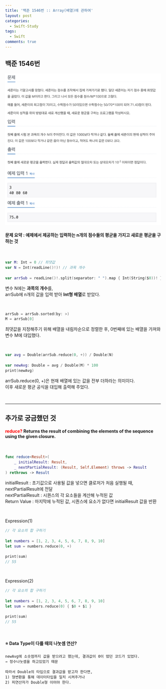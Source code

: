 ```yaml
---
title: '백준 1546번 :: Array(배열)에 관하여'
layout: post
categories:
  - Swift-Study
tags:
  - Swift
comments: true
---
```


## 백준 1546번

<img src="/assets/img/boj1546.png"/>

<br>

#### 문제 요약 : 예제에서 제공하는 입력하는 n개의 점수들의 평균을 가지고 새로운 평균을 구하는 것

<br>

```swift
var M: Int = 0 // 최댓값
var N = Int(readLine()!)! // 과목 개수

var arrSub = readLine()!.split(separator: " ").map { Int(String($0))! }

```

변수 N에는 **과목의 개수**를, <br>
arrSub에 n개의 값을 입력 받아 **Int형 배열**로 받았다.

<br>

```swift
arrSub = arrSub.sorted(by: >)
M = arrSub[0]
```

최댓값을 지정해주기 위해 배열을 내림차순으로 정렬한 후, 0번째에 있는 배열을 가져와 변수 M에 대입했다.

<br>

```swift
var avg = Double(arrSub.reduce(0, +)) / Double(N)

var newAvg: Double = avg / Double(M) * 100
print(newAvg)
```

arrSub.reduce(0, +)은 현재 배열에 있는 값을 전부 더하라는 의미이다.<br>
이후 새로운 평균 공식을 대입해 출력해 주었다.

<br>
<hr>

## 추가로 궁금했던 것

#### <span style="color:red">reduce?</span> Returns the result of combining the elements of the sequence using the given closure.

<br>

```swift
func reduce<Result>(
    _ initialResult: Result,
    _ nextPartialResult: (Result, Self.Element) throws -> Result
) rethrows -> Result
```

initialResult : 초기값으로 사용될 값을 넣으면 클로저가 처음 실행될 때, nextPartialResult에 전달 <br>
nextPartialResult : 시퀀스의 각 요소들을 계산해 누적된 값 <br>
Return Value : 마지막에 누적된 값, 시퀀스에 요소가 없다면 initialResult 값을 반환 <br>

<br>

Expression(1)

```swift
// 각 요소의 합 구하기

let numbers = [1, 2, 3, 4, 5, 6, 7, 8, 9, 10]
let sum = numbers.reduce(0, +)

print(sum)
// 55
```

<br>

Expression(2)

```swift
// 각 요소의 합 구하기

let numbers = [1, 2, 3, 4, 5, 6, 7, 8, 9, 10]
let sum = numbers.reduce(0) { $0 + $1 }

print(sum)
// 55
```

<br>

#### ⭐️ Data Type이 다를 때의 나눗셈 연산?

```
newAvg에 소숫점까지 값을 받으려고 했는데, 결과값이 0이 떴던 코드가 있었다.
→ 정수나눗셈을 하고있었기 때문

따라서 Double의 타입으로 결과값을 받고자 한다면,
1) 형변환을 통해 데이터타입을 일치 시켜주거나
2) 피연산자가 Double형 이어야 한다.
```
